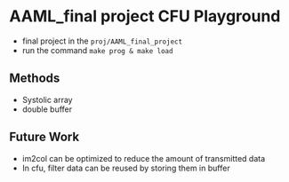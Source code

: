 # AAML_final project CFU Playground
- final project in the ```proj/AAML_final_project```
- run the command ```make prog & make load```

## Methods
- Systolic array
- double buffer

## Future Work
- im2col can be optimized to reduce the amount of transmitted data
- In cfu, filter data can be reused by storing them in buffer
